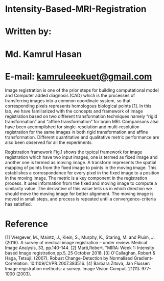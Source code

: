 # Intensity-Based-MRI-Registration
# Written by:
# Md. Kamrul Hasan
# E-mail: kamruleeekuet@gmail.com

Image registration is one of the prior steps for building computational model and Computer added diagnosis   (CAD) which  is the processes of transferring images into a common coordinate system,  so that corresponding pixels represents  homologous  biological  points  [1].  In  this  lab,  we  have  familiarized  with  the  concepts  and  framework  of  image  registration  based  on  two  different  transformation  techniques  namely  “rigid  transformation”  and  “affine  transformation” for brain MRI. Comparisons also have been accomplished for single-resolution and multi-resolution  registration for the same images  in both  rigid transformation  and  affine transformation. Different  quantitative and  qualitative metric performance are also been observed for all the experiments. 

Registration framework
Fig.1 shows the typical framework for image registration which have two input images, one is termed as fixed image and another one is termed as moving image. A transform represents the spatial mapping of points from the fixed image to points in the moving image. This establishes a correspondence for every pixel in the fixed image to a position in the moving image. The metric is a key component in the registration process. It uses information from the fixed and moving image to compute a similarity value. The derivative of this value tells us in which direction we should move the moving image for better alignment. The moving image is moved in small steps, and process is repeated until a convergence-criteria has satisfied.  

# Reference
[1] Viergever, M., Maintz, J., Klein, S., Murphy, K., Staring, M. and Pluim, J. (2016). A survey of medical image registration – under review. Medical Image Analysis, 33, pp.140-144.
[2] Marti,Robert. "MIRA: Week 1: Intensity based Image registration,pp.5, 25 October 2018.
[3] O'Callaghan, Robert & Haga, Tetsuji. (2007). Robust Change-Detection by Normalised Gradient-Correlation. 10.1109/CVPR.2007.383516.
[4] Barbara Zitová, Jan Flusser: Image registration methods: a survey. Image Vision Comput. 21(11): 977-1000 (2003).
